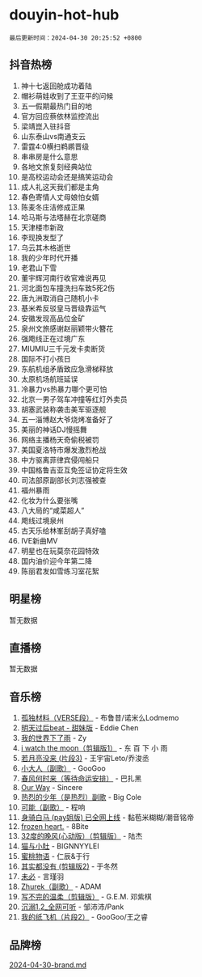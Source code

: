 # douyin-hot-hub

`最后更新时间：2024-04-30 20:25:52 +0800`

## 抖音热榜

1. 神十七返回舱成功着陆
1. 帽衫萌娃收到了王亚平的问候
1. 五一假期最热门目的地
1. 官方回应蔡依林监控流出
1. 梁靖崑入驻抖音
1. 山东泰山vs南通支云
1. 雷霆4:0横扫鹈鹕晋级
1. 串串房是什么意思
1. 各地文旅复刻经典站位
1. 是高校运动会还是搞笑运动会
1. 成人礼这天我们都是主角
1. 春色寄情人丈母娘怕女婿
1. 陈麦冬庄洁修成正果
1. 哈马斯与法塔赫在北京磋商
1. 天津楼市新政
1. 李现换发型了
1. 乌云其木格逝世
1. 我的少年时代开播
1. 老君山下雪
1. 董宇辉河南行收官难说再见
1. 河北面包车撞洗扫车致5死2伤
1. 唐九洲取消自己随机小卡
1. 基米希反驳皇马晋级靠运气
1. 安徽发现高品位金矿
1. 泉州文旅感谢赵丽颖带火簪花
1. 强飑线正在过境广东
1. MIUMIU三千元发卡卖断货
1. 国际不打小孩日
1. 东航机组矛盾致应急滑梯释放
1. 太原机场航班延误
1. 冷暴力vs热暴力哪个更可怕
1. 北京一男子驾车冲撞等红灯外卖员
1. 胡塞武装称袭击美军驱逐舰
1. 五一淄博赵大爷烧烤准备好了
1. 美丽的神话DJ慢摇舞
1. 网络主播杨天奇偷税被罚
1. 美国夏洛特市爆发激烈枪战
1. 中方驱离菲律宾侵闯船只
1. 中国格鲁吉亚互免签证协定将生效
1. 司法部原副部长刘志强被查
1. 福州暴雨
1. 化妆为什么要张嘴
1. 八大局的“咸菜超人”
1. 飑线过境泉州
1. 古天乐给林峯刮胡子真好嗑
1. IVE新曲MV
1. 明星也在玩莫奈花园特效
1. 国内油价迎今年第二降
1. 陈丽君发如雪练习室花絮

## 明星榜

暂无数据

## 直播榜

暂无数据

## 音乐榜

1. [孤独材料（VERSE段）](https://sf5-hl-cdn-tos.douyinstatic.com/obj/tos-cn-ve-2774/ocX7glDNHYlwFeYrGQfBZoThtvPWy8tCCEBGKQ) - 布鲁昔/诺米么Lodmemo
1. [明天过后beat - 甜妹版](https://sf3-cdn-tos.douyinstatic.com/obj/tos-cn-ve-2774/osMLYeeoMm04CZyaI91XUDF8OzLRLgePKALGHI) - Eddie Chen
1. [我的世界下了雨](https://sf3-cdn-tos.douyinstatic.com/obj/tos-cn-ve-2774/o85sBiwXIByH9bWIMAEEOoiQ1o1m9Afn15BspE) - Zy
1. [i watch the moon（剪辑版1）](https://sf3-cdn-tos.douyinstatic.com/obj/tos-cn-ve-2774/o0I9mSChzHZANMJIEBfkCQzzg6N5WAcVtqft9P) - 东 百 下 小 雨
1. [若月亮没来 (片段3)](https://sf5-hl-cdn-tos.douyinstatic.com/obj/tos-cn-ve-2774/okfyEUsGW1B1ovJi5JiN9IjvAT2lMwA054GoEB) - 王宇宙Leto/乔浚丞
1. [小大人（副歌）](https://sf3-cdn-tos.douyinstatic.com/obj/tos-cn-ve-2774/oIhaDwehWhLFsVIG7QIICLLazDNGJAGg5geeb4) - GooGoo
1. [春风何时来（等待命运安排）](https://sf5-hl-cdn-tos.douyinstatic.com/obj/tos-cn-ve-2774/oICBNbD3gelMfB4WgiD1KI2jQtXZE2FgHLwtsl) - 巴扎黑
1. [Our Way](https://sf3-cdn-tos.douyinstatic.com/obj/tos-cn-ve-2774/o8tPEkQgQNCe0DPeFwZzYrbqLlnzBBrYidWkEZ) - Sincere
1. [热烈的少年（是热烈）副歌](https://sf3-cdn-tos.douyinstatic.com/obj/tos-cn-ve-2774/owVNI0CLDAUMtSz6TEYvfFBFL4UDFFhLfgK8fa) - Big Cole
1. [可能（副歌）](https://sf5-hl-cdn-tos.douyinstatic.com/obj/tos-cn-ve-2774/cde1731888894259b333569393c2fb51) - 程响
1. [身骑白马 (pay姐版) 已全网上线](https://sf5-hl-cdn-tos.douyinstatic.com/obj/tos-cn-ve-2774/oQLO5ZgLsFkaDhdIIveF2zUCgfweY0gWaH4AQG) - 黏苞米糊糊/潮音铭帝
1. [frozen heart.](https://sf3-cdn-tos.douyinstatic.com/obj/tos-cn-ve-2774/oIIWJfyjIACZA9zQMtnJ6hQQhFC4vhCupoRBsO) - 8Bite
1. [32度的晚风(心动版）（剪辑版）](https://sf5-hl-cdn-tos.douyinstatic.com/obj/tos-cn-ve-2774/owNyabsyWdzUulxhoJfK8IBXgp0UMQAHpvGh2B) - 陆杰
1. [猫与小肚](https://sf3-cdn-tos.douyinstatic.com/obj/tos-cn-ve-2774/osZeoClMECgK8DYl6VebABgbchEtPYQjZEnRtd) - BIGNNYYLEI
1. [蜜桃物语](https://sf27-cdn-tos.douyinstatic.com/obj/tos-cn-ve-2774/oIhOSCZtIACtYU4XQkngiW9kCBfVD1Fz9IYeqL) - 仁辰&于行
1. [其实都没有 (剪辑版2)](https://sf5-hl-cdn-tos.douyinstatic.com/obj/tos-cn-ve-2774/oEBNQenHZtBhxYjGgUDQk0BCHTigQafgFlbQ7k) - 于冬然
1. [未必](https://sf5-hl-cdn-tos.douyinstatic.com/obj/tos-cn-ve-2774/ogntQMFnKQDZUgTCYuJgfLEtleYZZFxBQqhhFB) - 言瑾羽
1. [Zhurek（副歌）](https://sf5-hl-cdn-tos.douyinstatic.com/obj/tos-cn-ve-2774/ooQm8FBZQDlf0btEYgVpCcSCQfrdJGBEKZYBGS) - ADAM
1. [写不完的温柔（剪辑版）](https://sf5-hl-cdn-tos.douyinstatic.com/obj/tos-cn-ve-2774/oYBzzZQJ233GfwkemJJffAIWgeIYrjZfWhHTcG) - G.E.M. 邓紫棋
1. [沉溺1.2_全网可听](https://sf6-cdn-tos.douyinstatic.com/obj/tos-cn-ve-2774/ok2QoiBqsWAX9McZmWiI9gAB0EzwD4Xj6yfmtH) - 邹沛沛/Pank
1. [我的纸飞机（片段2）](https://sf5-hl-cdn-tos.douyinstatic.com/obj/tos-cn-ve-2774/oM2ZrKcg2CD5AeRB2gkeXOFB1IxAGJdZPazYHf) - GooGoo/王之睿

## 品牌榜

[2024-04-30-brand.md](2024-04-30-brand.md)
